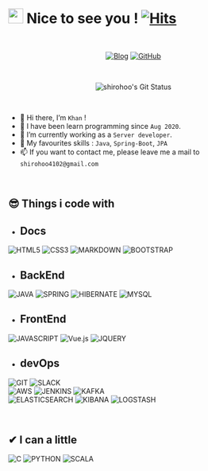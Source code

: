 # <img src="https://camo.githubusercontent.com/d3359cb00ab0b5ed8f2e1fe3fceb4fbaf3b614340f8c0db99c17b9f50b351770/68747470733a2f2f656d6f6a69732e736c61636b6d6f6a69732e636f6d2f656d6f6a69732f696d616765732f313533313834393433302f343234362f626c6f622d73756e676c61737365732e6769663f31353331383439343330" width="30" height="30"> Nice to see you ! [![Hits](https://hits.seeyoufarm.com/api/count/incr/badge.svg?url=https%3A%2F%2Fgithub.com%2Fshirohoo%2Fhit-counter&count_bg=%2379C83D&title_bg=%23555555&icon=&icon_color=%23E7E7E7&title=hits&edge_flat=false)](https://hits.seeyoufarm.com)

<br />

<p align="center">
<a href="https://hch4102.tistory.com/"><img alt="Blog" src ="https://img.shields.io/badge/Blog-000000.svg?&style=for-the-badge&logo=Bloglovin&logoColor=white"/></a> <a href="https://github.com/shirohoo"><img alt="GitHub" src ="https://img.shields.io/badge/Github-181717.svg?&style=for-the-badge&logo=GitHub&logoColor=white"/></a>
</p>

<br />

<p align="center">
  <img src="https://github-readme-stats.vercel.app/api?username=shirohoo&show_icons=true" alt="shirohoo's Git Status">
</p>

<br />

- 👋 Hi there, I’m `Khan` !
- 📖 I have been learn programming since `Aug 2020`.
- 🌱 I’m currently working as a `Server developer`.
- 💖 My favourites skills : `Java`, `Spring-Boot`, `JPA`
- 📫 If you want to contact me, please leave me a mail to `shirohoo4102@gmail.com`

<br/>


## 😎 Things i code with
- ## **Docs** 
![HTML5](https://img.shields.io/badge/HTML5-E34F26?style=for-the-badge&logo=html5&logoColor=white) ![CSS3](https://img.shields.io/badge/CSS3-1572B6?style=for-the-badge&logo=css3&logoColor=white) ![MARKDOWN](https://img.shields.io/badge/Markdown-000000?style=for-the-badge&logo=markdown&logoColor=white) ![BOOTSTRAP](https://img.shields.io/badge/Bootstrap-563D7C?style=for-the-badge&logo=bootstrap&logoColor=white) 
- ## **BackEnd** 
![JAVA](https://img.shields.io/badge/Java-ED8B00?style=for-the-badge&logo=java&logoColor=white) ![SPRING](https://img.shields.io/badge/Spring-6DB33F?style=for-the-badge&logo=spring&logoColor=white) ![HIBERNATE](https://img.shields.io/badge/Hibernate-59666C?style=for-the-badge&logo=Hibernate&logoColor=white) ![MYSQL](https://img.shields.io/badge/MySQL-00000F?style=for-the-badge&logo=mysql&logoColor=white) 
- ## **FrontEnd** 
![JAVASCRIPT](https://img.shields.io/badge/JavaScript-F7DF1E?style=for-the-badge&logo=javascript&logoColor=black) ![Vue.js](https://img.shields.io/badge/Vue.js-4FC08D?style=for-the-badge&logo=Vue.js&logoColor=white) ![JQUERY](https://img.shields.io/badge/jQuery-0769AD?style=for-the-badge&logo=jquery&logoColor=white) 
- ## **devOps** 
![GIT](https://img.shields.io/badge/Git-F05032?style=for-the-badge&logo=git&logoColor=white) ![SLACK](https://img.shields.io/badge/Slack-4A154B?style=for-the-badge&logo=Slack&logoColor=white) <br />
![AWS](https://img.shields.io/badge/Amazon_AWS-232F3E?style=for-the-badge&logo=amazon-aws&logoColor=white) ![JENKINS](https://img.shields.io/badge/Jenkins-73C3D5?style=for-the-badge&logo=Jenkins&logoColor=white) ![KAFKA](https://img.shields.io/badge/Apache_Kafka-231F20?style=for-the-badge&logo=Apache_Kafka&logoColor=white) <br />
![ELASTICSEARCH](https://img.shields.io/badge/Elasticsearch-005571?style=for-the-badge&logo=Elasticsearch&logoColor=white) ![KIBANA](https://img.shields.io/badge/Kibana-005571?style=for-the-badge&logo=Kibana&logoColor=white) ![LOGSTASH](https://img.shields.io/badge/Logstash-005571?style=for-the-badge&logo=Logstash&logoColor=white)


<br />

## ✔ I can a little
![C](https://img.shields.io/badge/C-00599C?style=for-the-badge&logo=c&logoColor=white) ![PYTHON](https://img.shields.io/badge/Python-14354C?style=for-the-badge&logo=python&logoColor=white) ![SCALA](https://img.shields.io/badge/Scala-DC322F?style=for-the-badge&logo=scala&logoColor=white) 

<br/>
